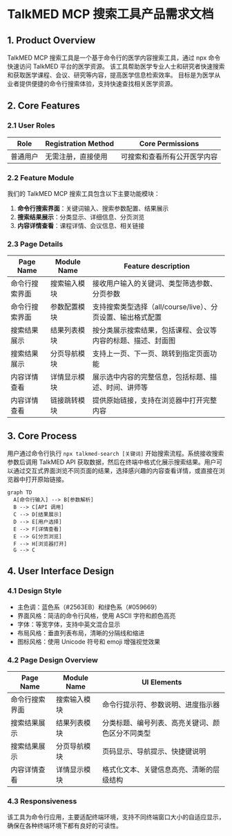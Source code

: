 # TalkMED MCP 搜索工具产品需求文档

## 1. Product Overview

TalkMED MCP 搜索工具是一个基于命令行的医学内容搜索工具，通过 npx 命令快速访问 TalkMED 平台的医学资源。
该工具帮助医学专业人士和研究者快速搜索和获取医学课程、会议、研究等内容，提高医学信息检索效率。
目标是为医学从业者提供便捷的命令行搜索体验，支持快速查找相关医学资源。

## 2. Core Features

### 2.1 User Roles

| Role | Registration Method | Core Permissions |
|------|---------------------|------------------|
| 普通用户 | 无需注册，直接使用 | 可搜索和查看所有公开医学内容 |

### 2.2 Feature Module

我们的 TalkMED MCP 搜索工具包含以下主要功能模块：
1. **命令行搜索界面**：关键词输入、搜索参数配置、结果展示
2. **搜索结果展示**：分类显示、详细信息、分页浏览
3. **内容详情查看**：课程详情、会议信息、相关链接

### 2.3 Page Details

| Page Name | Module Name | Feature description |
|-----------|-------------|---------------------|
| 命令行搜索界面 | 搜索输入模块 | 接收用户输入的关键词、类型筛选参数、分页参数 |
| 命令行搜索界面 | 参数配置模块 | 支持搜索类型选择（all/course/live）、分页设置、输出格式配置 |
| 搜索结果展示 | 结果列表模块 | 按分类展示搜索结果，包括课程、会议等内容的标题、描述、封面图 |
| 搜索结果展示 | 分页导航模块 | 支持上一页、下一页、跳转到指定页面功能 |
| 内容详情查看 | 详情显示模块 | 展示选中内容的完整信息，包括标题、描述、时间、讲师等 |
| 内容详情查看 | 链接跳转模块 | 提供原始链接，支持在浏览器中打开完整内容 |

## 3. Core Process

用户通过命令行执行 `npx talkmed-search [关键词]` 开始搜索流程。系统接收搜索参数后调用 TalkMED API 获取数据，然后在终端中格式化展示搜索结果。用户可以通过交互式界面浏览不同页面的结果，选择感兴趣的内容查看详情，或直接在浏览器中打开原始链接。

```mermaid
graph TD
  A[命令行输入] --> B[参数解析]
  B --> C[API 调用]
  C --> D[结果展示]
  D --> E[用户选择]
  E --> F[详情查看]
  E --> G[分页浏览]
  F --> H[浏览器打开]
  G --> C
```

## 4. User Interface Design

### 4.1 Design Style

- 主色调：蓝色系（#2563EB）和绿色系（#059669）
- 界面风格：简洁的命令行风格，使用 ASCII 字符和颜色高亮
- 字体：等宽字体，支持中英文混合显示
- 布局风格：垂直列表布局，清晰的分隔线和缩进
- 图标风格：使用 Unicode 符号和 emoji 增强视觉效果

### 4.2 Page Design Overview

| Page Name | Module Name | UI Elements |
|-----------|-------------|-------------|
| 命令行搜索界面 | 搜索输入模块 | 命令行提示符、参数说明、进度指示器 |
| 搜索结果展示 | 结果列表模块 | 分类标题、编号列表、高亮关键词、颜色区分不同类型 |
| 搜索结果展示 | 分页导航模块 | 页码显示、导航提示、快捷键说明 |
| 内容详情查看 | 详情显示模块 | 格式化文本、关键信息高亮、清晰的层级结构 |

### 4.3 Responsiveness

该工具为命令行应用，主要适配终端环境，支持不同终端窗口大小的自适应显示，确保在各种终端环境下都有良好的可读性。